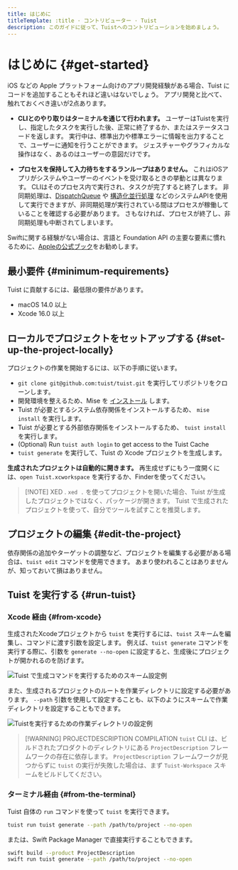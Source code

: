 ```yaml
---
title: はじめに
titleTemplate: :title · コントリビューター · Tuist
description: このガイドに従って、Tuistへのコントリビューションを始めましょう。
---
```


# はじめに {#get-started}

iOS などの Apple プラットフォーム向けのアプリ開発経験がある場合、Tuist にコードを追加することもそれほど違いはないでしょう。 アプリ開発と比べて、触れておくべき違いが2点あります。

- **CLIとのやり取りはターミナルを通じて行われます。** ユーザーはTuistを実行し、指定したタスクを実行した後、正常に終了するか、またはステータスコードを返します。 実行中は、標準出力や標準エラーに情報を出力することで、ユーザーに通知を行うことができます。 ジェスチャーやグラフィカルな操作はなく、あるのはユーザーの意図だけです。

- **プロセスを保持して入力待ちをするランループはありません。** これはiOSアプリがシステムやユーザーのイベントを受け取るときの挙動とは異なります。  CLIはそのプロセス内で実行され、タスクが完了すると終了します。  非同期処理は、[DispatchQueue](https://developer.apple.com/documentation/dispatch/dispatchqueue) や [構造化並行処理](https://developer.apple.com/tutorials/app-dev-training/managing-structured-concurrency) などのシステムAPIを使用して実行できますが、非同期処理が実行されている間はプロセスが稼働していることを確認する必要があります。  さもなければ、プロセスが終了し、非同期処理も中断されてしまいます。

Swiftに関する経験がない場合は、言語と Foundation API の主要な要素に慣れるために、[Appleの公式ブック](https://docs.swift.org/swift-book/)をお勧めします。

## 最小要件 {#minimum-requirements}

Tuist に貢献するには、最低限の要件があります。

- macOS 14.0 以上
- Xcode 16.0 以上

## ローカルでプロジェクトをセットアップする {#set-up-the-project-locally}

プロジェクトの作業を開始するには、以下の手順に従います。

- `git clone git@github.com:tuist/tuist.git` を実行してリポジトリをクローンします。
- 開発環境を整えるため、Mise を [インストール](https://mise.jdx.dev/getting-started.html) します。
- Tuist が必要とするシステム依存関係をインストールするため、 `mise install` を実行します。
- Tuist が必要とする外部依存関係をインストールするため、 `tuist install` を実行します。
- (Optional) Run `tuist auth login` to get access to the <LocalizedLink href="/guides/develop/build/cache">Tuist Cache</LocalizedLink>
- `tuist generate` を実行して、Tuist の Xcode プロジェクトを生成します。

**生成されたプロジェクトは自動的に開きます。** 再生成せずにもう一度開くには、`open Tuist.xcworkspace` を実行するか、Finderを使ってください。

> [!NOTE] XED .
> `xed .` を使ってプロジェクトを開いた場合、Tuist が生成したプロジェクトではなく、パッケージが開きます。  Tuist で生成されたプロジェクトを使って、自分でツールを試すことを推奨します。

## プロジェクトの編集 {#edit-the-project}

依存関係の追加やターゲットの調整など、プロジェクトを編集する必要がある場合は、<LocalizedLink href="/guides/develop/projects/editing">`tuist edit` コマンド</LocalizedLink>を使用できます。  あまり使われることはありませんが、知っておいて損はありません。

## Tuist を実行する {#run-tuist}

### Xcode 経由 {#from-xcode}

生成されたXcodeプロジェクトから `tuist` を実行するには、`tuist` スキームを編集し、コマンドに渡す引数を設定します。 例えば、`tuist generate` コマンドを実行する際に、引数を `generate --no-open` に設定すると、生成後にプロジェクトが開かれるのを防げます。

![Tuist で生成コマンドを実行するためのスキーム設定例](/images/contributors/scheme-arguments.png)

また、生成されるプロジェクトのルートを作業ディレクトリに設定する必要があります。 `--path` 引数を使用して設定することも、以下のようにスキームで作業ディレクトリを設定することもできます。

![Tuistを実行するための作業ディレクトリの設定例](/images/contributors/scheme-working-directory.png)

> [!WARNING] PROJECTDESCRIPTION COMPILATION
> `tuist` CLI は、ビルドされたプロダクトのディレクトリにある `ProjectDescription` フレームワークの存在に依存します。 `ProjectDescription` フレームワークが見つからずに `tuist` の実行が失敗した場合は、まず `Tuist-Workspace` スキームをビルドしてください。

### ターミナル経由 {#from-the-terminal}

Tuist 自体の `run` コマンドを使って `tuist` を実行できます。

```bash
tuist run tuist generate --path /path/to/project --no-open
```

または、Swift Package Manager で直接実行することもできます。

```bash
swift build --product ProjectDescription
swift run tuist generate --path /path/to/project --no-open
```
